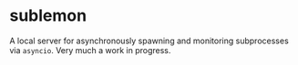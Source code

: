 # sublemon

A local server for asynchronously spawning and monitoring subprocesses via `asyncio`. Very much a work in progress.